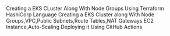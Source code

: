 Creating a EKS CLuster Along With Node Groups
Using Terraform HashiCorp Language Creating a EKS Cluster along With Node Groups,VPC,Public Subnets,Route Tables,NAT Gateways
EC2 Instance,Auto-Scaling
Deploying it Using GitHub Actions
